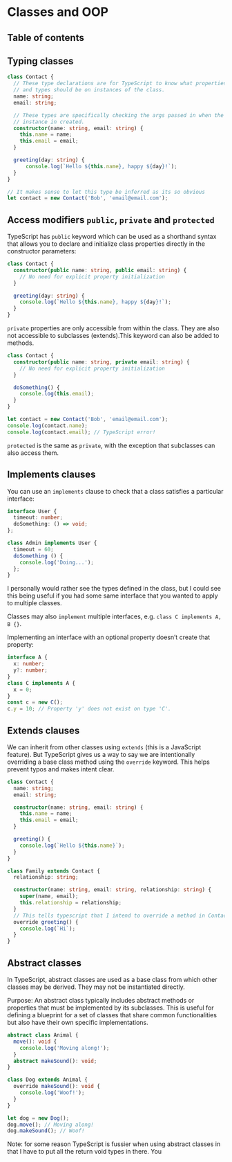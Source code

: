 # Classes and OOP 

## Table of contents

<!-- toc -->

## Typing classes 

```typescript
class Contact {
  // These type declarations are for TypeScript to know what properties 
  // and types should be on instances of the class.
  name: string;
  email: string;

  // These types are specifically checking the args passed in when the 
  // instance in created.
  constructor(name: string, email: string) {
    this.name = name;
    this.email = email;
  }

  greeting(day: string) {
      console.log(`Hello ${this.name}, happy ${day}!`);
  }
}

// It makes sense to let this type be inferred as its so obvious
let contact = new Contact('Bob', 'email@email.com');
```

## Access modifiers `public`, `private` and `protected`

TypeScript has `public` keyword which can be used as a shorthand syntax that allows you to declare and initialize class properties directly in the constructor parameters:

```typescript
class Contact {
  constructor(public name: string, public email: string) {
    // No need for explicit property initialization
  }

  greeting(day: string) {
    console.log(`Hello ${this.name}, happy ${day}!`);
  }
}
```

`private` properties are only accessible from within the class. They are also not accessible to subclasses (extends).This keyword can also be added to methods.

```typescript
class Contact {
  constructor(public name: string, private email: string) {
    // No need for explicit property initialization
  }

  doSomething() {
    console.log(this.email);
  }
}

let contact = new Contact('Bob', 'email@email.com');
console.log(contact.name);
console.log(contact.email); // TypeScript error!
```

`protected` is the same as `private`, with the exception that subclasses can also access them.

## Implements clauses

You can use an `implements` clause to check that a class satisfies a particular interface:

```TypeScript
interface User {
  timeout: number;
  doSomething: () => void;
};

class Admin implements User {
  timeout = 60;
  doSomething () {
    console.log('Doing...');
  };
}
```

I personally would rather see the types defined in the class, but I could see this being useful if you had some same interface that you wanted to apply to multiple classes.

Classes may also `implement` multiple interfaces, e.g. `class C implements A, B {}`.

Implementing an interface with an optional property doesn’t create that property:

```typescript
interface A {
  x: number;
  y?: number;
}
class C implements A {
  x = 0;
}
const c = new C();
c.y = 10; // Property 'y' does not exist on type 'C'.
```

## Extends clauses

We can inherit from other classes using `extends` (this is a JavaScript feature). But TypeScript gives us a way to say we are intentionally overriding a base class method using the `override` keyword. This helps prevent typos and makes intent clear.

```typescript
class Contact {
  name: string;
  email: string;

  constructor(name: string, email: string) {
    this.name = name;
    this.email = email;
  }

  greeting() {
    console.log(`Hello ${this.name}`);
  }
}

class Family extends Contact {
  relationship: string;

  constructor(name: string, email: string, relationship: string) {
    super(name, email);
    this.relationship = relationship;
  }
  // This tells typescript that I intend to override a method in Contact
  override greeting() {
    console.log(`Hi`);
  }
}
```

## Abstract classes

In TypeScript, abstract classes are used as a base class from which other classes may be derived. They may not be instantiated directly.

Purpose: An abstract class typically includes abstract methods or properties that must be implemented by its subclasses. This is useful for defining a blueprint for a set of classes that share common functionalities but also have their own specific implementations.

```typescript
abstract class Animal {
  move(): void {
    console.log('Moving along!');
  }
  abstract makeSound(): void;
}

class Dog extends Animal {
  override makeSound(): void {
    console.log('Woof!');
  }
}

let dog = new Dog();
dog.move(); // Moving along!
dog.makeSound(); // Woof!
```

Note: for some reason TypeScript is fussier when using abstract classes in that I have to put all the return void types in there. You 

